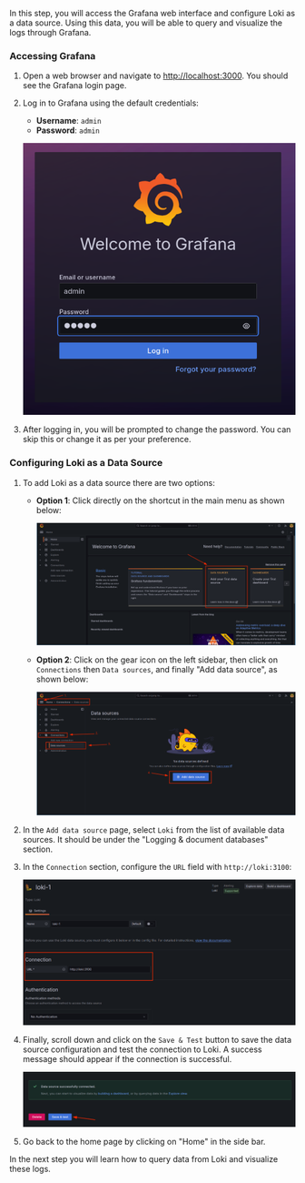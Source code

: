 In this step, you will access the Grafana web interface and configure Loki as a data source.
Using this data, you will be able to query and visualize the logs through Grafana.

### Accessing Grafana

1. Open a web browser and navigate to [http://localhost:3000]({{TRAFFIC_HOST1_3000}}).
   You should see the Grafana login page.

2. Log in to Grafana using the default credentials:
   - **Username**: `admin`
   - **Password**: `admin`

   ![Grafana's login page](../assets/login.png)

3. After logging in, you will be prompted to change the password.
   You can skip this or change it as per your preference.

### Configuring Loki as a Data Source

1. To add Loki as a data source there are two options:
    - **Option 1**: Click directly on the shortcut in the main menu as shown below:

      ![](../assets/directClick.png)

    - **Option 2**: Click on the gear icon on the left sidebar, then click on `Connections`
      then `Data sources`, and finally "Add data source", as shown below:

      ![](../assets/data-source-click.png)

2. In the `Add data source` page, select `Loki` from the list of available data sources. It should be under the "Logging & document databases" section.

3. In the `Connection` section, configure the `URL` field with `http://loki:3100`:

   ![](../assets/loki-url.png)

4. Finally, scroll down and click on the `Save & Test` button to save the data source
   configuration and test the connection to Loki. A success message should appear if
   the connection is successful.

   ![](../assets/save-and-test.png)

5. Go back to the home page by clicking on "Home" in the side bar.

In the next step you will learn how to query data from Loki and visualize these logs.
